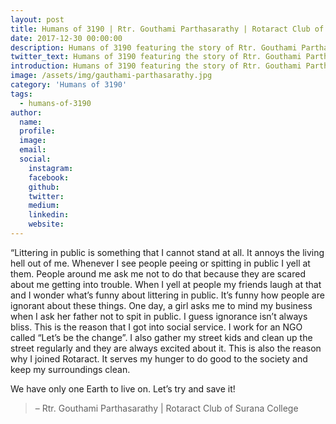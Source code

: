 ```yaml
---
layout: post
title: Humans of 3190 | Rtr. Gouthami Parthasarathy | Rotaract Club of Surana College
date: 2017-12-30 00:00:00
description: Humans of 3190 featuring the story of Rtr. Gouthami Parthasarathy | Rotaract Club of Surana College
twitter_text: Humans of 3190 featuring the story of Rtr. Gouthami Parthasarathy | Rotaract Club of Surana College
introduction: Humans of 3190 featuring the story of Rtr. Gouthami Parthasarathy | Rotaract Club of Surana College
image: /assets/img/gauthami-parthasarathy.jpg
category: 'Humans of 3190'
tags:
  - humans-of-3190
author:
  name: 
  profile: 
  image: 
  email: 
  social:
    instagram:
    facebook: 
    github: 
    twitter: 
    medium: 
    linkedin: 
    website:
---
```

“Littering in public is something that I cannot stand at all. It annoys the living hell out of me. Whenever I see people peeing or spitting in public I yell at them. People around me ask me not to do that because they are scared about me getting into trouble. When I yell at people my friends laugh at that and I wonder what’s funny about littering in public. It’s funny how people are ignorant about these things. One day, a girl asks me to mind my business when I ask her father not to spit in public. I guess ignorance isn’t always bliss.
This is the reason that I got into social service. I work for an NGO called “Let’s be the change”. I also gather my street kids and clean up the street regularly and they are always excited about it. This is also the reason why I joined Rotaract. It serves my hunger to do good to the society and keep my surroundings clean.

We have only one Earth to live on. Let’s try and save it!

> – Rtr. Gouthami Parthasarathy \| Rotaract Club of Surana College
